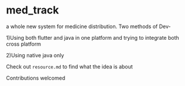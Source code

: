 # med_track
a whole new system for medicine distribution. 
Two methods of Dev-

1)Using both flutter and java in one platform and trying to integrate both cross platform

2)Using native java only


Check out ```resource.md``` to find what the idea is about


Contributions welcomed

